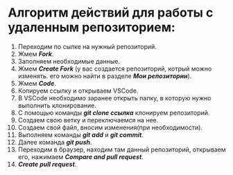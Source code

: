 # Алгоритм действий для работы с удаленным репозиторием:

1. Переходим по сылке на нужный репозиторий.
2. Жмем *__Fork__*.
3. Заполняем необходимые данные.
4. Жмем *__Create Fork__* (у вас создается репозиторий, котрый можно изменять. его можно найти в разделе *__Мои репозитории__*).
5. Жмем *__Code__*.
6. Копируем ссылку и открываем VSCode.
7. В VSCode необходимо заранее открыть папку, в которую нужно выполнить клонирование.
8. С помощью команды *__git clone ссылка__* клонируем репозиторий.
9. Создаем свою ветку и переключаемся на нее.
10. Создаем свой файл, вносим изменения(при необходимости).
11. Выполняем команды *__git add__* и *__git commit__*.
12. Далее команда *__git push__*.
13. Переходим в браузер, находим там данный репозиторий, открываем его, нажимаем *__Compare and pull request__*.
14. *__Create pull request__*.
